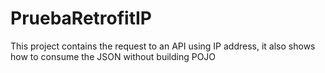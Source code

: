 # PruebaRetrofitIP

This project contains the request to an API using IP address, it also shows how to consume the JSON without building POJO
